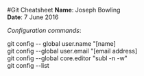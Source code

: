 #Git Cheatsheet
**Name**: Joseph Bowling  
**Date**: 7 June 2016  

*Configuration commands*:

git config -- global user.name "[name]  
git config --global user.email "[email address]  
git config --global core.editor "subl -n -w"  
git config --list  
